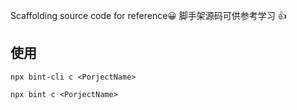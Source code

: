 Scaffolding source code for reference😀
脚手架源码可供参考学习 👍

## 使用

```
npx bint-cli c <PorjectName>

npx bint c <PorjectName>

```
